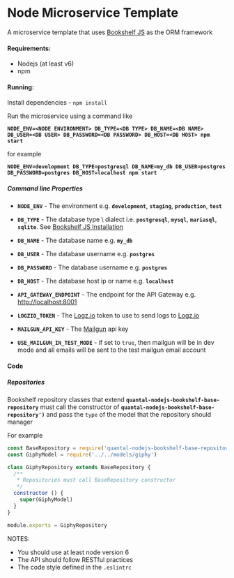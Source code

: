 # Node Microservice Template

A microservice template that uses [Bookshelf JS](http://bookshelfjs.org/ "BookShelfJS Homepage")
as the ORM framework 

#### Requirements:
- Nodejs (at least v6)
- npm

#### Running:
Install dependencies - `npm install`

Run the microservice using a command like

**`NODE_ENV=<NODE ENVIRONMENT> DB_TYPE=<DB TYPE> DB_NAME=<DB NAME> DB_USER=<DB USER> DB_PASSWORD=<DB PASSWORD> DB_HOST=<DB HOST> npm start`**

for example 

**`NODE_ENV=development DB_TYPE=postgresql DB_NAME=my_db DB_USER=postgres DB_PASSWORD=postgres DB_HOST=localhost npm start`**

##### Command line Properties
 - **`NODE_ENV`** - The environment e.g. **`development`**,  **`staging`**,  **`production`**,  **`test`**

 - **`DB_TYPE`** - The database type \ dialect i.e.  **`postgresql`**,  **`mysql`**,  **`mariasql`**,  **`sqlite`**.
     See [Bookshelf JS Installation](http://bookshelfjs.org/#installation "BookShelfJS Installation")
 
 - **`DB_NAME`** - The database name  e.g. **`my_db`**
 
 - **`DB_USER`** - The database username  e.g. **`postgres`**
 
 - **`DB_PASSWORD`** - The database username  e.g. **`postgres`**
 
 - **`DB_HOST`** - The database host ip or name  e.g. **`localhost`**
 
 - **`API_GATEWAY_ENDPOINT`** - The endpoint for the API Gateway e.g. [http://localhost:8001](http://localhost:8001)
 
 - **`LOGZIO_TOKEN`** - The [Logz.io](http://logz.io) token to use to send logs to [Logz.io](http://logz.io) 
 
 - **`MAILGUN_API_KEY`** - The [Mailgun](https://www.mailgun.com) api key
 
 - **`USE_MAILGUN_IN_TEST_MODE`** - if set to `true`, then mailgun will be in dev mode and all emails will be sent to the test mailgun email account

#### Code

##### Repositories
Bookshelf repository classes that extend **`quantal-nodejs-bookshelf-base-repository`** must call the 
constructor of **`quantal-nodejs-bookshelf-base-repository')`** and pass the
`type` of the model that the repository should manager

For example

```javascript
const BaseRepository = require('quantal-nodejs-bookshelf-base-repository')
const GiphyModel = require('../../models/giphy')

class GiphyRepository extends BaseRepository {
  /**
   * Repositories must call BaseRepository constructor
   */
  constructor () {
    super(GiphyModel)
  }
}

module.exports = GiphyRepository
```

 NOTES:
 - You should use at least node version 6
 - The API should follow RESTful practices
 - The code style defined in the `.eslintrc`
